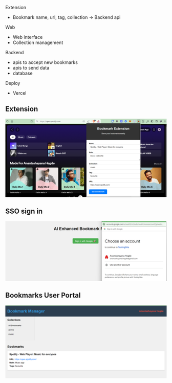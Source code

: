 

Extension
- Bookmark name, url, tag, collection  -> Backend api

Web
- Web interface
- Collection management
  
Backend
- apis to accept new bookmarks
- apis to send data
- database

Deploy
- Vercel

## Extension
![alt text](image.png)

## SSO sign in
![alt text](image-1.png)

## Bookmarks User Portal
![alt text](image-2.png)